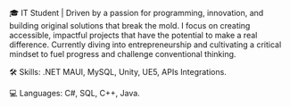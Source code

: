 ## 
🎓 IT Student | Driven by a passion for programming, innovation, and building original solutions that break the mold. I focus on creating accessible, impactful projects that have the potential to make a real difference.
Currently diving into entrepreneurship and cultivating a critical mindset to fuel progress and challenge conventional thinking.          

🛠️ Skills: .NET MAUI, MySQL, Unity, UE5, APIs Integrations.    


💻 Languages: C#, SQL, C++, Java.            
